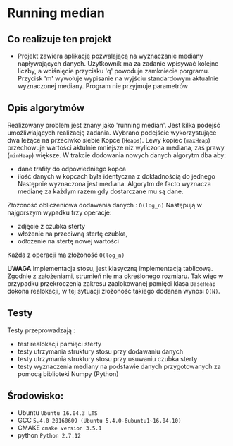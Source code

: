 # Running median
## Co realizuje ten projekt

* Projekt zawiera aplikację pozwalającą na wyznaczanie mediany napływających
  danych. Użytkownik ma za zadanie wpisywać kolejne liczby, a wciśnięcie przycisku
  'q' powoduje zamkniecie porgramu. Przycisk 'm' wywołuje wypisanie na wyjściu
  standardowym aktualnie wyznaczonej mediany. Program nie przyjmuje parametrów


## Opis algorytmów

Realizowany problem jest znany jako 'running median'. Jest kilka podejść
umożliwiających realizację zadania. Wybrano podejście wykorzystujące dwa leżące
na przeciwko siebie Kopce (`Heaps`). Lewy kopiec (`maxHeap`) przechowuje
wartości aktulnie mniejsze niż wyliczona mediana, zaś prawy (`minHeap`) większe.
W trakcie dodowania nowych danych algorytm dba aby:
  * dane trafiły do odpowiedniego kopca
  * ilość danych w kopcach była identyczna z dokładnością do jednego
Następnie  wyznaczona jest mediana.
Algorytm de facto wyznacza medianę za każdym razem gdy dostarczane mu są dane.

Złożoność obliczeniowa dodawania danych : `O(log_n)`
Następują w najgorszym wypadku trzy operacje:
 * zdjęcie z czubka sterty
 * włożenie na przeciwną stertę czubka,
 * odłożenie na stertę nowej wartości

Każda z operacji ma złożoność `O(log_n)`

**UWAGA**
Implementacja stosu, jest klasyczną implementacją tablicową.
Zgodnie z założeniami, strumień nie ma określonego rozmiaru. Tak więc w przypadku
przekroczenia zakresu zaalokowanej pamięci klasa `BaseHeap` dokona realokacji,
w tej sytuacji złożoność takiego dodanan wynosi `O(N)`.


## Testy

Testy przeprowadzają :
 * test realokacji pamięci sterty
 * testy utrzymania struktury stosu przy dodawaniu danych
 * testy utrzymania struktury stosu przy usuwaniu czubka sterty
 * testy wyznaczenia mediany na podstawie danych przygotowanych za pomocą biblioteki Numpy (Python)  

## Środowisko:

* Ubuntu `Ubuntu 16.04.3 LTS`
* GCC `5.4.0 20160609 (Ubuntu 5.4.0-6ubuntu1~16.04.10)`
* CMAKE `cmake version 3.5.1`
* python `Python 2.7.12`
